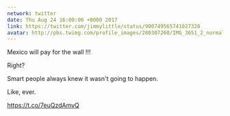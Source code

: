 ```yaml
---
network: twitter
date: Thu Aug 24 16:00:06 +0000 2017
link: https://twitter.com/jimmylittle/status/900749565741027328
avatar: http://pbs.twimg.com/profile_images/280307260/IMG_3651_2_normal.jpg
---
```


Mexico will pay for the wall !!!

Right?

Smart people always knew it wasn't going to happen.

Like, ever.

https://t.co/7euQzdAmvQ

